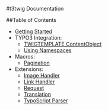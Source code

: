 #t3twig Documentation

##Table of Contents

* [Getting Started](./reference/GettingStarted.md)
* TYPO3 Integration:
  * [TWIGTEMPLATE ContentObject](./reference/integration/twigtemplate.md)
  * [Using Namespaces](./reference/integration/namespaces.md)
* Macros:
  * [Pagination](./reference/Macros/Pagination.md)
* Extensions:
  * [Image Handler](./reference/extensions/Image.md)
  * [Link Handler](./reference/extensions/Link.md)
  * [Request](./reference/extensions/Request.md)
  * [Translation](./reference/extensions/Translation.md)
  * [TypoScript Parser](./reference/extensions/TsParser.md)

